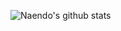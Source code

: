 ![Naendo's github stats](https://github-readme-stats-lilac-nine.vercel.app/api?username=naendo&show_icons=true&theme=radicalshow_icons=true&title_color=fff&icon_color=79ff97&text_color=9f9f9f&bg_color=151515&count_private=true)
